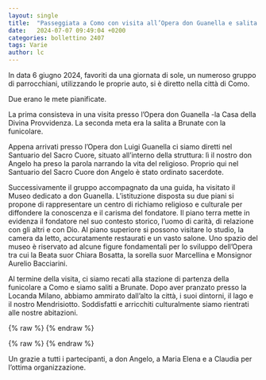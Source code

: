 ```yaml
---
layout: single
title:  "Passeggiata a Como con visita all’Opera don Guanella e salita a Brunate"
date:   2024-07-07 09:49:04 +0200
categories: bollettino 2407
tags: Varie
author: lc
---
```


In data 6 giugno 2024, favoriti da una giornata di sole, un numeroso gruppo di parrocchiani, utilizzando le proprie auto,
si è diretto nella città di Como.

Due erano le mete pianificate.

La prima consisteva in una visita presso l’Opera don Guanella -la Casa della Divina Provvidenza. La seconda meta era la salita a Brunate con la funicolare.

Appena arrivati presso l’Opera don Luigi Guanella ci siamo diretti nel Santuario del Sacro Cuore, situato all’interno della struttura: lì il nostro don Angelo ha preso la parola narrando la vita del religioso. Proprio qui nel Santuario del Sacro Cuore don Angelo è stato ordinato sacerdote.

Successivamente il gruppo accompagnato da una guida, ha visitato il Museo dedicato a don Guanella. L’istituzione disposta su due piani si propone di rappresentare un centro di richiamo religioso e culturale per diffondere la conoscenza e il carisma del fondatore. Il piano terra mette in evidenza il fondatore nel suo contesto storico, l’uomo di carità, di relazione con gli altri e con Dio. Al piano superiore si possono visitare lo studio, la camera da letto, accuratamente restaurati e un vasto salone. Uno spazio del museo è riservato ad alcune figure fondamentali per lo sviluppo dell’Opera tra cui la Beata suor Chiara Bosatta, la sorella suor Marcellina e Monsignor Aurelio Bacciarini.

Al termine della visita, ci siamo recati alla stazione di partenza della funicolare a Como e siamo saliti a Brunate. Dopo aver pranzato presso la Locanda Milano, abbiamo ammirato dall’alto la città, i suoi dintorni, il lago e il nostro Mendrisiotto. Soddisfatti e arricchiti culturalmente siamo rientrati alle nostre abitazioni.


{% raw %}<img class="full"
     src="/assets/images/bollettino2407/passeggiata-como-1.jpg"
     alt="">
{% endraw %}


{% raw %}<img class="full"
     src="/assets/images/bollettino2407/passeggiata-como-2.jpg"
     alt="">
{% endraw %}


Un grazie a tutti i partecipanti, a don Angelo, a Maria Elena e a Claudia per l’ottima organizzazione.

